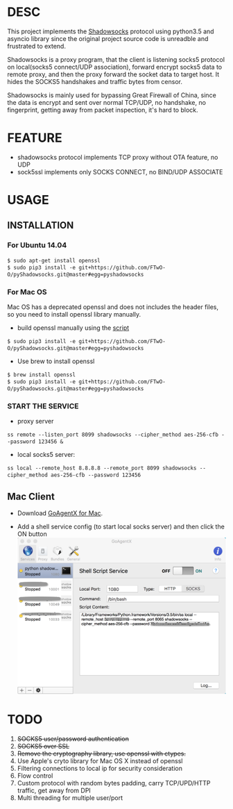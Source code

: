 # DESC

This project implements the [Shadowsocks](https://github.com/shadowsocks/shadowsocks) protocol using python3.5 and asyncio library
 since the original project source code is unreadble and frustrated to extend.

Shadowsocks is a proxy program, that the client is listening socks5 protocol on local(socks5 connect/UDP association), 
forward encrypt socks5 data to remote proxy, and then the proxy forward the socket data to target host. It hides the SOCKS5
 handshakes and traffic bytes from censor.

Shadowsocks is mainly used for bypassing Great Firewall of China, since the data is encrypt and sent over 
normal TCP/UDP, no handshake, no fingerprint, getting away from packet inspection, it's hard to block.

# FEATURE
* shadowsocks protocol implements TCP proxy without OTA feature, no UDP
* sock5ssl implements only SOCKS CONNECT, no BIND/UDP ASSOCIATE


# USAGE

## INSTALLATION
### For Ubuntu 14.04

```
$ sudo apt-get install openssl
$ sudo pip3 install -e git+https://github.com/FTwO-O/pyShadowsocks.git@master#egg=pyshadowsocks
```

### For Mac OS
Mac OS has a deprecated openssl and does not includes the header files, so you need to install openssl library manually.

* build openssl manually using the [script](https://github.com/FTwO-O/Build_Mac_Command_Line_Tools/blob/master/openssl.sh) 

```
$ sudo pip3 install -e git+https://github.com/FTwO-O/pyShadowsocks.git@master#egg=pyshadowsocks
```
    
* Use brew to install openssl

```
$ brew install openssl
$ sudo pip3 install -e git+https://github.com/FTwO-O/pyShadowsocks.git@master#egg=pyshadowsocks
```

### START THE SERVICE

* proxy server

```
ss remote --listen_port 8099 shadowsocks --cipher_method aes-256-cfb --password 123456 &
```
    
* local socks5 server:

```
ss local --remote_host 8.8.8.8 --remote_port 8099 shadowsocks --cipher_method aes-256-cfb --password 123456
```
   
## Mac Client
* Download [GoAgentX for Mac](https://goagentx.googlecode.com/files/GoAgentX-v2.2.9.dmg).

* Add a shell service config (to start local socks server) and then click the ON button
![GoAgentX setting for pyShadowsocks](screenshots/goagentx_shell_service_config.png)

        
# TODO

1. ~~SOCKS5 user/password authentication~~
2. ~~SOCKS5 over SSL~~
3. ~~Remove the cryptography library, use openssl with ctypes.~~
4. Use Apple's cryto library for Mac OS X instead of openssl
5. Filtering connections to local ip for security consideration
6. Flow control
7. Custom protocol with random bytes padding, carry TCP/UPD/HTTP traffic, get away from DPI
8. Multi threading for multiple user/port